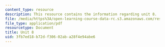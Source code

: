 ```yaml
---
content_type: resource
description: This resource contains the information regarding unit 8.
file: /media/https%3A/open-learning-course-data-rc.s3.amazonaws.com/res-21g-003-learning-chinese-a-foundation-course-in-mandarin-spring-2011/3fb7ed18b72df30602aba28f4e94abe6_MITRES_21G_003S11_unit08.pdf
file_type: application/pdf
resourcetype: Document
title: Unit 8
uid: 3fb7ed18-b72d-f306-02ab-a28f4e94abe6
---
```

